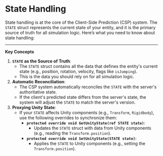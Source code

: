 # State Handling

State handling is at the core of the Client-Side Prediction (CSP) system. The `STATE` struct represents the current state of your entity, and it is the primary source of truth for all simulation logic. Here’s what you need to know about state handling:

***

**Key Concepts**

1. **`STATE` as the Source of Truth**:
   * The `STATE` struct contains all the data that defines the entity's current state (e.g., position, rotation, velocity, flags like `isJumping`).
   * This is the data you should rely on for all simulation logic.
2. **Automatic Reconciliation**:
   * The CSP system automatically reconciles the `STATE` with the server's authoritative state.
   * If the client's predicted state differs from the server's state, the system will adjust the `STATE` to match the server's version.
3. **Proxying Unity State**:
   * If your `STATE` affects Unity components (e.g., `Transform`, `Rigidbody`), use the following overrides to synchronize them:
     * **`protected override void GetUnityState(ref STATE state)`**:
       * Updates the `STATE` struct with data from Unity components (e.g., reading the `Transform.position`).
     * **`protected override void SetUnityState(STATE state)`**:
       * Applies the `STATE` to Unity components (e.g., setting the `Transform.position`).
